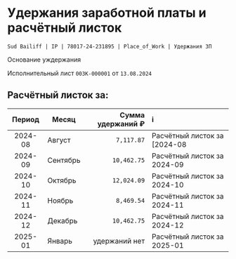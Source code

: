# Удержания заработной платы и расчётный листок

`Sud Bailiff | IP | 78017-24-231895 | Place_of_Work | Удержания ЗП`

Основание уждержания

Исполнительный лист `00ЗК-000001` от `13.08.2024`

## Расчётный листок за:

| Период | Месяц | Сумма удержаний ₽ | i |
|:-----:|-----|-----:|:-----|
| 2024-08 | Август | `7,117.87` | Расчётный листок за [2024-08 |
| 2024-09 | Сентябрь | `10,462.75` | Расчётный листок за 2024-09 |
| 2024-10 | Октябрь | `12,024.09` | Расчётный листок за 2024-10 |
| 2024-11 | Ноябрь | `8,469.54` | Расчётный листок за 2024-11 |
| 2024-12 | Декабрь | `10,462.75` | Расчётный листок за 2024-12 |
| 2025-01 | Январь | удержаний нет | Расчётный листок за 2025-01 |


